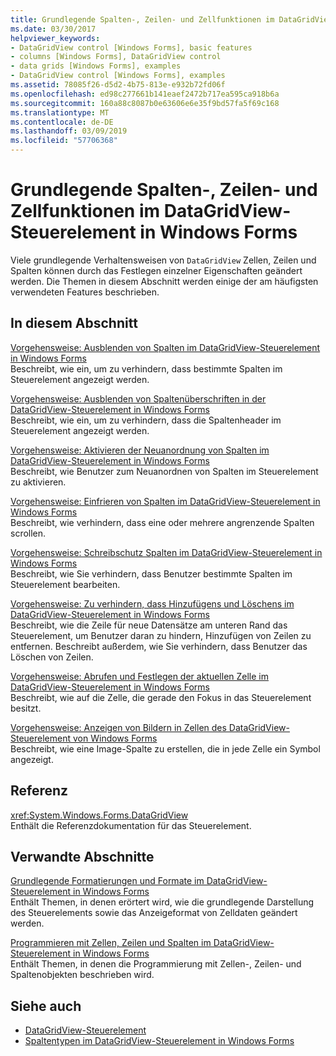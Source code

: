 ```yaml
---
title: Grundlegende Spalten-, Zeilen- und Zellfunktionen im DataGridView-Steuerelement in Windows Forms
ms.date: 03/30/2017
helpviewer_keywords:
- DataGridView control [Windows Forms], basic features
- columns [Windows Forms], DataGridView control
- data grids [Windows Forms], examples
- DataGridView control [Windows Forms], examples
ms.assetid: 78085f26-d5d2-4b75-813e-e932b72fd06f
ms.openlocfilehash: ed98c277661b141eaef2472b717ea595ca918b6a
ms.sourcegitcommit: 160a88c8087b0e63606e6e35f9bd57fa5f69c168
ms.translationtype: MT
ms.contentlocale: de-DE
ms.lasthandoff: 03/09/2019
ms.locfileid: "57706368"
---
```

# <a name="basic-column-row-and-cell-features-in-the-windows-forms-datagridview-control"></a>Grundlegende Spalten-, Zeilen- und Zellfunktionen im DataGridView-Steuerelement in Windows Forms
Viele grundlegende Verhaltensweisen von `DataGridView` Zellen, Zeilen und Spalten können durch das Festlegen einzelner Eigenschaften geändert werden. Die Themen in diesem Abschnitt werden einige der am häufigsten verwendeten Features beschrieben.  
  
## <a name="in-this-section"></a>In diesem Abschnitt  
 [Vorgehensweise: Ausblenden von Spalten im DataGridView-Steuerelement in Windows Forms](how-to-hide-columns-in-the-windows-forms-datagridview-control.md)  
 Beschreibt, wie ein, um zu verhindern, dass bestimmte Spalten im Steuerelement angezeigt werden.  
  
 [Vorgehensweise: Ausblenden von Spaltenüberschriften in der DataGridView-Steuerelement in Windows Forms](how-to-hide-column-headers-in-the-windows-forms-datagridview-control.md)  
 Beschreibt, wie ein, um zu verhindern, dass die Spaltenheader im Steuerelement angezeigt werden.  
  
 [Vorgehensweise: Aktivieren der Neuanordnung von Spalten im DataGridView-Steuerelement in Windows Forms](how-to-enable-column-reordering-in-the-windows-forms-datagridview-control.md)  
 Beschreibt, wie Benutzer zum Neuanordnen von Spalten im Steuerelement zu aktivieren.  
  
 [Vorgehensweise: Einfrieren von Spalten im DataGridView-Steuerelement in Windows Forms](how-to-freeze-columns-in-the-windows-forms-datagridview-control.md)  
 Beschreibt, wie verhindern, dass eine oder mehrere angrenzende Spalten scrollen.  
  
 [Vorgehensweise: Schreibschutz Spalten im DataGridView-Steuerelement in Windows Forms](how-to-make-columns-read-only-in-the-windows-forms-datagridview-control.md)  
 Beschreibt, wie Sie verhindern, dass Benutzer bestimmte Spalten im Steuerelement bearbeiten.  
  
 [Vorgehensweise: Zu verhindern, dass Hinzufügens und Löschens im DataGridView-Steuerelement in Windows Forms](prevent-row-addition-and-deletion-datagridview.md)  
 Beschreibt, wie die Zeile für neue Datensätze am unteren Rand das Steuerelement, um Benutzer daran zu hindern, Hinzufügen von Zeilen zu entfernen. Beschreibt außerdem, wie Sie verhindern, dass Benutzer das Löschen von Zeilen.  
  
 [Vorgehensweise: Abrufen und Festlegen der aktuellen Zelle im DataGridView-Steuerelement in Windows Forms](get-and-set-the-current-cell-wf-datagridview-control.md)  
 Beschreibt, wie auf die Zelle, die gerade den Fokus in das Steuerelement besitzt.  
  
 [Vorgehensweise: Anzeigen von Bildern in Zellen des DataGridView-Steuerelement von Windows Forms](how-to-display-images-in-cells-of-the-windows-forms-datagridview-control.md)  
 Beschreibt, wie eine Image-Spalte zu erstellen, die in jede Zelle ein Symbol angezeigt.  
  
## <a name="reference"></a>Referenz  
 <xref:System.Windows.Forms.DataGridView>  
 Enthält die Referenzdokumentation für das Steuerelement.  
  
## <a name="related-sections"></a>Verwandte Abschnitte  
 [Grundlegende Formatierungen und Formate im DataGridView-Steuerelement in Windows Forms](basic-formatting-and-styling-in-the-windows-forms-datagridview-control.md)  
 Enthält Themen, in denen erörtert wird, wie die grundlegende Darstellung des Steuerelements sowie das Anzeigeformat von Zelldaten geändert werden.  
  
 [Programmieren mit Zellen, Zeilen und Spalten im DataGridView-Steuerelement in Windows Forms](programming-with-cells-rows-and-columns-in-the-datagrid.md)  
 Enthält Themen, in denen die Programmierung mit Zellen-, Zeilen- und Spaltenobjekten beschrieben wird.  
  
## <a name="see-also"></a>Siehe auch
- [DataGridView-Steuerelement](datagridview-control-windows-forms.md)
- [Spaltentypen im DataGridView-Steuerelement in Windows Forms](column-types-in-the-windows-forms-datagridview-control.md)
